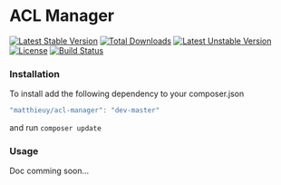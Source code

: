 # ACL Manager

[![Latest Stable Version](https://poser.pugx.org/matthieuy/acl-manager/v/stable.png)](https://packagist.org/packages/matthieuy/acl-manager) [![Total Downloads](https://poser.pugx.org/matthieuy/acl-manager/downloads.png)](https://packagist.org/packages/matthieuy/acl-manager) [![Latest Unstable Version](https://poser.pugx.org/matthieuy/acl-manager/v/unstable.png)](https://packagist.org/packages/matthieuy/acl-manager) [![License](https://poser.pugx.org/matthieuy/acl-manager/license.png)](https://packagist.org/packages/matthieuy/acl-manager) [![Build Status](https://travis-ci.org/matthieuy/acl-manager.svg?branch=master)](https://travis-ci.org/matthieuy/acl-manager)

### Installation
To install add the following dependency to your composer.json

```js
"matthieuy/acl-manager": "dev-master"
```

and run `composer update`

### Usage

Doc comming soon...